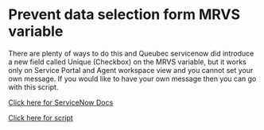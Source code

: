 # Prevent data selection form MRVS variable <br />
There are plenty of ways to do this and Queubec servicenow did introduce a new field called Unique (Checkbox) on the MRVS variable, but it works only on Service Portal and Agent workspace view and you cannot set your own message. If you would like to have your own message then you can go with this script. <br />

[Click here for ServiceNow Docs](https://docs.servicenow.com/bundle/quebec-servicenow-platform/page/product/service-catalog-management/task/t_CreateAVariableForACatalogItem.html)

[Click here for script](script.js)

